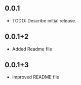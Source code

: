 ## 0.0.1

* TODO: Describe initial release.

## 0.0.1+2

* Added Readme file

## 0.0.1+3

* improved README file
